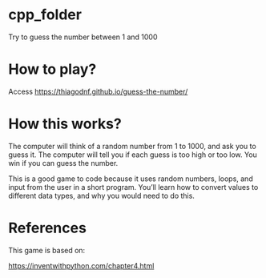 # cpp_folder
Try to guess the number between 1 and 1000

# How to play?

Access https://thiagodnf.github.io/guess-the-number/

# How this works?

The computer will think of a random number from 1 to 1000, and ask you to guess it. The computer will tell you if each guess is too high or too low. You win if you can guess the number.

This is a good game to code because it uses random numbers, loops, and input from the user in a short program. You’ll learn how to convert values to different data types, and why you would need to do this.

# References

This game is based on:

https://inventwithpython.com/chapter4.html
